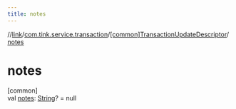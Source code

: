 ```yaml
---
title: notes
---
```

//[link](../../../index.html)/[com.tink.service.transaction](../index.html)/[[common]TransactionUpdateDescriptor](index.html)/[notes](notes.html)



# notes



[common]\
val [notes](notes.html): [String](https://kotlinlang.org/api/latest/jvm/stdlib/kotlin/-string/index.html)? = null




